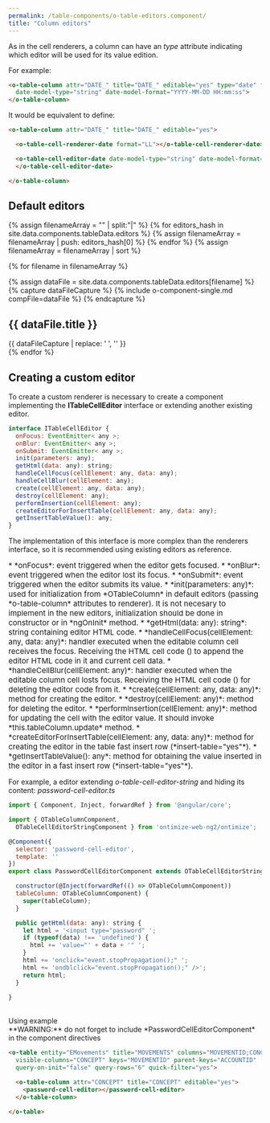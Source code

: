 ```yaml
---
permalink: /table-components/o-table-editors.component/
title: "Column editors"
---
```


As in the cell renderers, a column can have an *type* attribute indicating which editor will be used for its value edition.


For example:

```html
<o-table-column attr="DATE_" title="DATE_" editable="yes" type="date" format="LL" 
  date-model-type="string" date-model-format="YYYY-MM-DD HH:mm:ss">
</o-table-column>  
```

It would be equivalent to define:

```html
<o-table-column attr="DATE_" title="DATE_" editable="yes">

  <o-table-cell-renderer-date format="LL"></o-table-cell-renderer-date>

  <o-table-cell-editor-date date-model-type="string" date-model-format="YYYY-MM-DD HH:mm:ss">
  </o-table-cell-editor-date>

</o-table-column>
```

## Default editors

{% assign filenameArray = "" | split:"|"  %} 
{% for editors_hash in site.data.components.tableData.editors %}
  {% assign filenameArray = filenameArray | push: editors_hash[0] %}
{% endfor %}
{% assign filenameArray = filenameArray | sort %}


{% for filename in filenameArray %}

  {% assign dataFile = site.data.components.tableData.editors[filename] %}
  {% capture dataFileCapture %}
    {% include o-component-single.md compFile=dataFile %}
  {% endcapture %}
  <div class="o-compFile-div">
    <h2 class="">{{ dataFile.title }}</h2>
    {{ dataFileCapture | replace: '    ', '' }}
  </div>
{% endfor %}


## Creating a custom editor

To create a custom renderer is necessary to create a component implementing the **ITableCellEditor** 
interface or extending another existing editor.


```javascript
interface ITableCellEditor {
  onFocus: EventEmitter< any >;
  onBlur: EventEmitter< any >;
  onSubmit: EventEmitter< any >;
  init(parameters: any);
  getHtml(data: any): string;
  handleCellFocus(cellElement: any, data: any);
  handleCellBlur(cellElement: any);
  create(cellElement: any, data: any);
  destroy(cellElement: any);
  performInsertion(cellElement: any);
  createEditorForInsertTable(cellElement: any, data: any);
  getInsertTableValue(): any;
}
```

The implementation of this interface is more complex than the renderers interface, 
so it is recommended using existing editors as reference.

<div style="font-size:15px;" markdown="1">
  * *onFocus*: event triggered when the editor gets focused.
  * *onBlur*: event triggered when the editor lost its focus.
  * *onSubmit*: event triggered when the editor submits its value.
  * *init(parameters: any)*: used for initialization from *OTableColumn* in default editors 
  (passing *o-table-column* attributes to renderer). 
  It is not necesary to implement in the new editors, initialization should be done in constructor or in *ngOnInit* method.
  * *getHtml(data: any): string*: string containing editor HTML code.
  * *handleCellFocus(cellElement: any, data: any)*: handler executed when the editable column cell receives the focus. 
  Receiving the HTML cell code (<td></td>) to append the editor HTML code in it and current cell data.
  * *handleCellBlur(cellElement: any)*: handler executed when the editable column cell losts focus. 
  Receiving the HTML cell code (<td></td>) for deleting the editor code from it.
  * *create(cellElement: any, data: any)*: method for creating the editor.
  * *destroy(cellElement: any)*: method for deleting the editor.
  * *performInsertion(cellElement: any)*: method for updating the cell with the editor value. 
  It should invoke *this.tableColumn.update* method.
  * *createEditorForInsertTable(cellElement: any, data: any)*: method for creating the editor in the table fast insert 
  row (*insert-table="yes"*).
  * *getInsertTableValue(): any*: method for obtaining the value inserted in the editor in a fast insert row (*insert-table="yes"*).
</div>

For example, a editor extending *o-table-cell-editor-string* and hiding its content: *password-cell-editor.ts*

```javascript
import { Component, Inject, forwardRef } from '@angular/core';

import { OTableColumnComponent, 
  OTableCellEditorStringComponent } from 'ontimize-web-ng2/ontimize';

@Component({
  selector: 'password-cell-editor',
  template: ''
})
export class PasswordCellEditorComponent extends OTableCellEditorStringComponent {

  constructor(@Inject(forwardRef(() => OTableColumnComponent)) 
  tableColumn: OTableColumnComponent) {
    super(tableColumn);
  }

  public getHtml(data: any): string {
    let html = '<input type="password" ';
    if (typeof(data) !== 'undefined') {
      html += 'value="' + data + '" ';
    }
    html += 'onclick="event.stopPropagation();" ';
    html += 'ondblclick="event.stopPropagation();" />';
    return html;
  }

}
```
<br/>
Using example
<div class="notice--warning" markdown="1">
**WARNING:** do not forget to include *PasswordCellEditorComponent* in the component directives
</div>

```html
<o-table entity="EMovements" title="MOVEMENTS" columns="MOVEMENTID;CONCEPT" 
  visible-columns="CONCEPT" keys="MOVEMENTID" parent-keys="ACCOUNTID" 
  query-on-init="false" query-rows="6" quick-filter="yes">

  <o-table-column attr="CONCEPT" title="CONCEPT" editable="yes">
    <password-cell-editor></password-cell-editor>
  </o-table-column>

</o-table>
```
